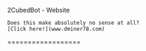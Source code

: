 2CubedBot - Website
```
Does this make absolutely no sense at all? 
[Click here!](www.dminer78.com)
```

==================
